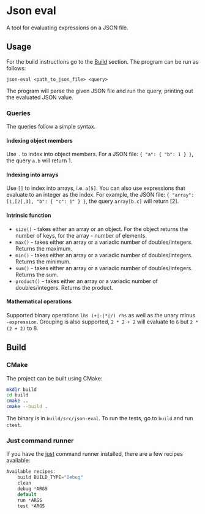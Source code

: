# Json eval
A tool for evaluating expressions on a JSON file.

## Usage
For the build instructions go to the [Build](#Build) section.
The program can be run as follows:
```
json-eval <path_to_json_file> <query>
```
The program will parse the given JSON file and run the query, printing out the evaluated JSON value.

### Queries
The queries follow a simple syntax.
#### Indexing object members
Use `.` to index into object members. For a JSON file: `{ "a": { "b": 1 } }`, the query `a.b` will return 1.
#### Indexing into arrays
Use `[]` to index into arrays, i.e. `a[5]`. You can also use expressions that evaluate to an integer as the index.
For example, the JSON file: `{ "array": [1,[2],3], "b": { "c": 1" } }`, the query `array[b.c]` will return [2].
#### Intrinsic function
- `size()` - takes either an array or an object. For the object returns the number of keys, for the array - number of elements.
- `max()` - takes either an array or a variadic number of doubles/integers. Returns the maximum.
- `min()` - takes either an array or a variadic number of doubles/integers. Returns the minimum.
- `sum()` - takes either an array or a variadic number of doubles/integers. Returns the sum.
- `product()` - takes either an array or a variadic number of doubles/integers. Returns the product.
#### Mathematical operations
Supported binary operations `lhs (+|-|*|/) rhs` as well as the unary minus `-expression`. Grouping is also supported,
`2 * 2 + 2` will evaluate to `6` but `2 * (2 + 2)` to 8.

## Build

### CMake
The project can be built using CMake:
```bash
mkdir build
cd build
cmake ..
cmake --build .
```
The binary is in `build/src/json-eval`.
To run the tests, go to `build` and run `ctest`.

### Just command runner
If you have the [just](https://github.com/casey/just) command runner installed, there are a few recipes available:
```C
Available recipes:
    build BUILD_TYPE="Debug"
    clean
    debug *ARGS
    default
    run *ARGS
    test *ARGS
```
